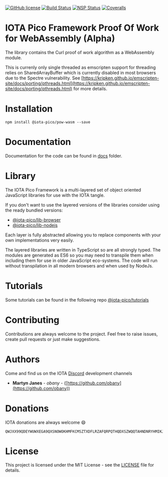 [![GitHub license](https://img.shields.io/badge/license-MIT-blue.svg)](https://raw.githubusercontent.com/iota-pico/pow-wasm/master/LICENSE) [![Build Status](https://travis-ci.org/iota-pico/pow-wasm.svg?branch=master)](https://travis-ci.org/iota-pico/pow-wasm) [![NSP Status](https://nodesecurity.io/orgs/iota-pico/projects/fb44c1c5-846d-4257-a704-7caa5a0519ca/badge)](https://nodesecurity.io/orgs/iota-pico/projects/fb44c1c5-846d-4257-a704-7caa5a0519ca)
[![Coveralls](https://img.shields.io/coveralls/iota-pico/pow-wasm.svg)](https://coveralls.io/github/iota-pico/pow-wasm)

# IOTA Pico Framework Proof Of Work for WebAssembly (**Alpha**)

The library contains the Curl proof of work algorithm as a WebAssembly module. 

This is currenly only single threaded as emscripten support for threading relies on SharedArrayBuffer which is currently disabled in most browsers due to the Spectre vulnerability. See [https://kripken.github.io/emscripten-site/docs/porting/pthreads.html](https://kripken.github.io/emscripten-site/docs/porting/pthreads.html) for more details.

# Installation

```shell
npm install @iota-pico/pow-wasm --save
```

# Documentation

Documentation for the code can be found in [docs](./docs/README.md) folder.

# Library

The IOTA Pico Framework is a multi-layered set of object oriented JavaScript libraries for use with the IOTA tangle.

If you don't want to use the layered versions of the libraries consider using the  ready bundled versions:
* [@iota-pico/lib-browser](https://github.com/iota-pico/lib-browser)
* [@iota-pico/lib-nodejs](https://github.com/iota-pico/lib-nodejs)

Each layer is fully abstracted allowing you to replace components with your own implementations very easily.

The layered libraries are written in TypeScript so are all strongly typed. The modules are generated as ES6 so you may need to transpile them when including them for use in older JavaScript eco-systems. The code will run without transpilation in all modern browsers and when used by NodeJs.

# Tutorials

Some tutorials can be found in the following repo [@iota-pico/tutorials](https://github.com/iota-pico/tutorials)

# Contributing

Contributions are always welcome to the project. Feel free to raise issues, create pull requests or just make suggestions.

# Authors

Come and find us on the IOTA [Discord](https://discordapp.com/invite/fNGZXvh) development channels

* **Martyn Janes** - *obany* - ([https://github.com/obany](https://github.com/obany))

# Donations

IOTA donations are always welcome :smile:
```shell
QWJXX99QDEYWUWXEGA9QXSNOWOKHMFKCMSZTXDFLRZAFQRPQTHQDXSZWQQTAHNDNRYHMIKJYWQLKTFHBWSAOJDHAMB
```

# License

This project is licensed under the MIT License - see the [LICENSE](./LICENSE) file for details.

